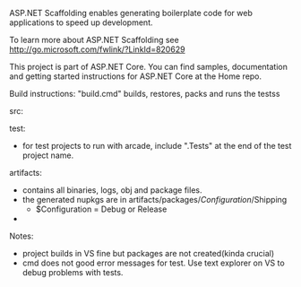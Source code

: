 ASP.NET Scaffolding enables generating boilerplate code for web applications to speed up development.

To learn more about ASP.NET Scaffolding see http://go.microsoft.com/fwlink/?LinkId=820629

This project is part of ASP.NET Core. You can find samples, documentation and getting started instructions for ASP.NET Core at the Home repo.

Build instructions: "build.cmd" builds, restores, packs and runs the testss

src:

test:
- for test projects to run with arcade, include ".Tests" at the end of the test project name.

artifacts:
- contains all binaries, logs, obj and package files. 
- the generated nupkgs are in artifacts/packages/$Configuration$/Shipping
    - $Configuration = Debug or Release
- 
Notes:
- project builds in VS fine but packages are not created(kinda crucial)
- cmd does not good error messages for test. Use text explorer on VS to debug problems with tests.
